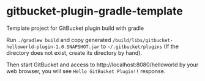 gitbucket-plugin-gradle-template
========
Template project for GitBucket plugin build with gradle


Run `./gradlew build` and copy generated `/build/libs/gitbucket-helloworld-plugin-1.0.SNAPSHOT.jar` to `~/.gitbucket/plugins` (If the directory does not exist, create its directory by hand).

Then start GitBucket and access to http://localhost:8080/helloworld by your web browser, you will see `Hello GitBucket Plugin!!` response.
